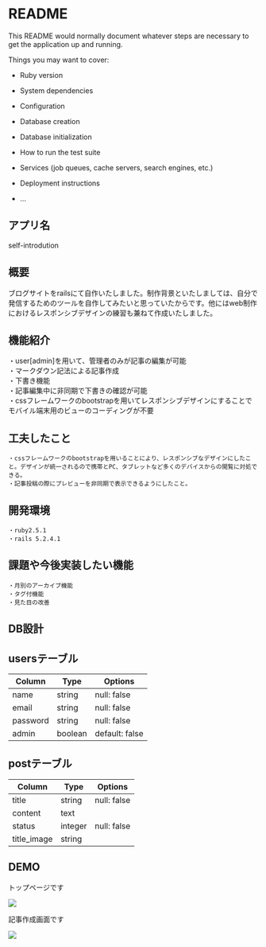 # README

This README would normally document whatever steps are necessary to get the
application up and running.

Things you may want to cover:

* Ruby version

* System dependencies

* Configuration

* Database creation

* Database initialization

* How to run the test suite

* Services (job queues, cache servers, search engines, etc.)

* Deployment instructions

* ...


## アプリ名  
  self-introdution
## 概要  
  ブログサイトをrailsにて自作いたしました。制作背景といたしましては、自分で発信するためのツールを自作してみたいと思っていたからです。他にはweb制作におけるレスポンシブデザインの練習も兼ねて作成いたしました。

## 機能紹介  
  ・user[admin]を用いて、管理者のみが記事の編集が可能  
  ・マークダウン記法による記事作成  
  ・下書き機能  
  ・記事編集中に非同期で下書きの確認が可能  
  ・cssフレームワークのbootstrapを用いてレスポンシブデザインにすることでモバイル端末用のビューのコーディングが不要  

## 工夫したこと  
    ・cssフレームワークのbootstrapを用いることにより、レスポンシブなデザインにしたこと。デザインが統一されるので携帯とPC、タブレットなど多くのデバイスからの閲覧に対処できる。  
    ・記事投稿の際にプレビューを非同期で表示できるようにしたこと。  

## 開発環境  
    ・ruby2.5.1  
    ・rails 5.2.4.1  


## 課題や今後実装したい機能  
    ・月別のアーカイブ機能  
    ・タグ付機能  
    ・見た目の改善
## DB設計

  ## usersテーブル

  |Column|Type|Options|
  |------|----|-------|
  |name|string|null: false|
  |email|string|null: false|
  |password|string|null: false|
  |admin|boolean|default: false|

  ## postテーブル
  |Column|Type|Options|
  |------|----|-------|
  |title|string|null: false
  |content|text|
  |status|integer|null: false|default: 0
  |title_image|string

  ## DEMO
  トップページです

  ![](https://i.gyazo.com/66747c2ac417a7add0cb93313f38ac24.png)

  記事作成画面です

  ![](https://i.gyazo.com/fa06cc1dc8eecf3cfe2631b0f6b2af41.png)
